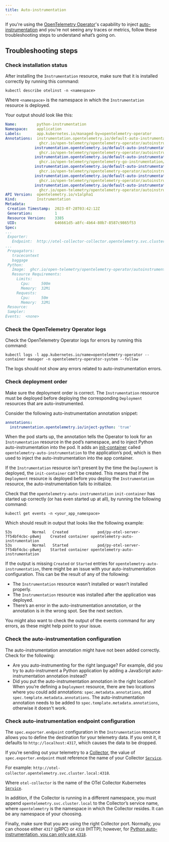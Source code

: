 ```yaml
---
title: Auto-instrumentation
---
```


If you're using the [OpenTelemetry Operator](/docs/kubernetes/operator)'s
capability to inject [auto-instrumentation](/docs/kubernetes/operator/automatic)
and you're not seeing any traces or metrics, follow these
troubleshooting steps to understand what’s going on.

## Troubleshooting steps

### Check installation status

After installing the `Instrumentation` resource, make sure that it is
installed correctly by running this command:

```shell
kubectl describe otelinst -n <namespace>
```

Where `<namespace>` is the namespace in which the `Instrumentation` resource is
deployed.

Your output should look like this:

```yaml
Name:         python-instrumentation
Namespace:    application
Labels:       app.kubernetes.io/managed-by=opentelemetry-operator
Annotations:  instrumentation.opentelemetry.io/default-auto-instrumentation-apache-httpd-image:
               ghcr.io/open-telemetry/opentelemetry-operator/autoinstrumentation-apache-httpd:1.0.3
             instrumentation.opentelemetry.io/default-auto-instrumentation-dotnet-image:
               ghcr.io/open-telemetry/opentelemetry-operator/autoinstrumentation-dotnet:0.7.0
             instrumentation.opentelemetry.io/default-auto-instrumentation-go-image:
               ghcr.io/open-telemetry/opentelemetry-go-instrumentation/autoinstrumentation-go:v0.2.1-alpha
             instrumentation.opentelemetry.io/default-auto-instrumentation-java-image:
               ghcr.io/open-telemetry/opentelemetry-operator/autoinstrumentation-java:1.26.0
             instrumentation.opentelemetry.io/default-auto-instrumentation-nodejs-image:
               ghcr.io/open-telemetry/opentelemetry-operator/autoinstrumentation-nodejs:0.40.0
             instrumentation.opentelemetry.io/default-auto-instrumentation-python-image:
               ghcr.io/open-telemetry/opentelemetry-operator/autoinstrumentation-python:0.39b0
API Version:  opentelemetry.io/v1alpha1
Kind:         Instrumentation
Metadata:
 Creation Timestamp:  2023-07-28T03:42:12Z
 Generation:          1
 Resource Version:    3385
 UID:                 646661d5-a8fc-4b64-80b7-8587c9865f53
Spec:
...
 Exporter:
   Endpoint:  http://otel-collector-collector.opentelemetry.svc.cluster.local:4318
...
 Propagators:
   tracecontext
   baggage
 Python:
   Image:  ghcr.io/open-telemetry/opentelemetry-operator/autoinstrumentation-python:0.39b0
   Resource Requirements:
     Limits:
       Cpu:     500m
       Memory:  32Mi
     Requests:
       Cpu:     50m
       Memory:  32Mi
 Resource:
 Sampler:
Events:  <none>
```

### Check the OpenTelemetry Operator logs

Check the OpenTelemetry Operator logs for errors by running this command:

```shell
kubectl logs -l app.kubernetes.io/name=opentelemetry-operator --container manager -n opentelemetry-operator-system --follow
```

The logs should not show any errors related to auto-instrumentation errors.

### Check deployment order

Make sure the deployment order is correct. The `Instrumentation` resource
must be deployed before deploying the corresponding `Deployment` resources
that are auto-instrumented.

Consider the following auto-instrumentation annotation snippet:

```yaml
annotations:
  instrumentation.opentelemetry.io/inject-python: 'true'
```


When the pod starts up, the annotation tells the Operator to look for an
`Instrumentation` resource in the pod’s namespace, and to inject Python
auto-instrumentation into the pod. It adds an
[init-container](https://kubernetes.io/docs/concepts/workloads/pods/init-containers/)
called `opentelemetry-auto-instrumentation` to the application’s pod, which is
then used to inject the auto-instrumentation into the app container.

If the `Instrumentation` resource isn’t present by the time the `Deployment`
is deployed, the `init-container` can’t be created. This means that if the
`Deployment` resource is deployed before you deploy the `Instrumentation`
resource, the auto-instrumentation fails to initialize.

Check that the `opentelemetry-auto-instrumentation` `init-container` has started
up correctly (or has even started up at all), by running the following command:

```shell
kubectl get events -n <your_app_namespace>
```

Which should result in output that looks like the following example:

```text
53s         Normal   Created             pod/py-otel-server-7f54bf4cbc-p8wmj    Created container opentelemetry-auto-instrumentation
53s         Normal   Started             pod/py-otel-server-7f54bf4cbc-p8wmj    Started container opentelemetry-auto-instrumentation
```

If the output is missing `Created` or `Started` entries for
`opentelemetry-auto-instrumentation`, there might be an issue with
your auto-instrumentation configuration. This can be the result of any of the
following:

- The `Instrumentation` resource wasn’t installed or wasn’t installed
  properly.
- The `Instrumentation` resource was installed after the application was
  deployed.
- There’s an error in the auto-instrumentation annotation, or the annotation is in
  the wrong spot. See the next section.

You might also want to check the output of the events command for any errors, as
these might help point to your issue.

### Check the auto-instrumentation configuration

The auto-instrumentation annotation might have not been added
correctly. Check for the following:

- Are you auto-instrumenting for the right language? For example, did you
  try to auto-instrument a Python application by adding a JavaScript
  auto-instrumentation annotation instead?
- Did you put the auto-instrumentation annotation in the right location? When
  you’re defining a `Deployment` resource, there are two locations where you could
  add annotations: `spec.metadata.annotations`, and
  `spec.template.metadata.annotations`. The auto-instrumentation annotation
  needs to be added to `spec.template.metadata.annotations`, otherwise it doesn't
  work.

### Check auto-instrumentation endpoint configuration

The `spec.exporter.endpoint` configuration in the `Instrumentation` resource
allows you to define the destination for your telemetry data. If you omit it, it
defaults to `http://localhost:4317`, which causes the data to be dropped.

If you’re sending out your telemetry to a [Collector](/docs/collector/),
the value of `spec.exporter.endpoint` must reference the name of your
Collector
[`Service`](https://kubernetes.io/docs/concepts/services-networking/service/).

For example: `http://otel-collector.opentelemetry.svc.cluster.local:4318`.

Where `otel-collector` is the name of the OTel Collector Kubernetes [`Service`](https://kubernetes.io/docs/concepts/services-networking/service/).

In addition, if the Collector is running in a different namespace, you must append `opentelemetry.svc.cluster.local` to the Collector’s service name, where `opentelemetry` is the namespace in which the Collector resides. It can be any namespace of your choosing.

Finally, make sure that you are using the right Collector port. Normally, you
can choose either `4317` (gRPC) or `4318` (HTTP); however, for
[Python auto-instrumentation, you can only use `4318`](/docs/kubernetes/operator/automatic/#python).
